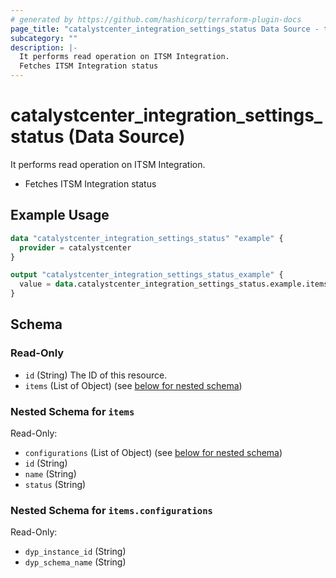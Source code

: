 ```yaml
---
# generated by https://github.com/hashicorp/terraform-plugin-docs
page_title: "catalystcenter_integration_settings_status Data Source - terraform-provider-catalystcenter"
subcategory: ""
description: |-
  It performs read operation on ITSM Integration.
  Fetches ITSM Integration status
---
```


# catalystcenter_integration_settings_status (Data Source)

It performs read operation on ITSM Integration.

- Fetches ITSM Integration status

## Example Usage

```terraform
data "catalystcenter_integration_settings_status" "example" {
  provider = catalystcenter
}

output "catalystcenter_integration_settings_status_example" {
  value = data.catalystcenter_integration_settings_status.example.items
}
```

<!-- schema generated by tfplugindocs -->
## Schema

### Read-Only

- `id` (String) The ID of this resource.
- `items` (List of Object) (see [below for nested schema](#nestedatt--items))

<a id="nestedatt--items"></a>
### Nested Schema for `items`

Read-Only:

- `configurations` (List of Object) (see [below for nested schema](#nestedobjatt--items--configurations))
- `id` (String)
- `name` (String)
- `status` (String)

<a id="nestedobjatt--items--configurations"></a>
### Nested Schema for `items.configurations`

Read-Only:

- `dyp_instance_id` (String)
- `dyp_schema_name` (String)
